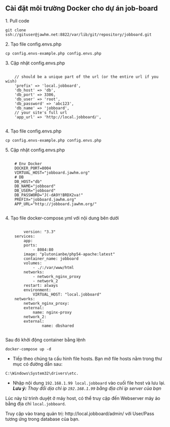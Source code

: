 ## Cài đặt môi trường Docker cho dự án job-board
  <p>1. Pull code</p>
  <pre><code>git clone ssh://gituser@jawhm.net:8822/var/lib/git/repository/jobboard.git</code></pre> 
  <p>2. Tạo file config.envs.php</p>
  <pre><code>cp config.envs-example.php config.envs.php</code></pre>    
  <p>3. Cập nhật config.envs.php</p>
  <pre><code>
  	// should be a unique part of the url (or the entire url if you wish)
	'prefix' => 'local.jobboard',
	'db_host' => 'db',
	'db_port' => 3306,
	'db_user' => 'root', 
	'db_password' => 'abc123',
	'db_name' => 'jobboard',
	// your site's full url
	'app_url' => 'http://local.jobboard/',
  </code></pre>
   
  <p>4. Tạo file config.envs.php</p>
  <pre><code>cp config.envs-example.php config.envs.php</code></pre>    
  <p>5. Cập nhật config.envs.php</p>
  <pre><code>
	# Env Docker
	DOCKER_PORT=8004
	VIRTUAL_HOST="jobboard.jawhm.org"
	# DB
	DB_HOST="db"
	DB_NAME="jobboard"
	DB_USER="jobboard"
	DB_PASSWORD="J(-dA9Y!BRDX2va!"
	PREFIX="jobboard.jawhm.org"
	APP_URL="http://jobboard.jawhm.org/"
  </code></pre>
  
  <p>4. Tạo file docker-compose.yml với nội dung bên dưới<p>
  
  <pre><code>
    	version: "3.3"
	services:
	    app:
		ports:
		    - 8084:80
		image: "plutonianbe/php54-apache:latest"
		container_name: jobboard
		volumes:
		    - ./:/var/www/html
		networks:
		    - network_nginx_proxy
		    - network_2
		restart: always
		environment: 
		    VIRTUAL_HOST: "local.jobboard"
	networks:
	    network_nginx_proxy:
		external: 
		    name: nginx-proxy
	    network_2:
		external: 
            	name: dbshared
  </code></pre>
  
  
  <p>Sau đó khởi động container bằng lệnh</p>
  <pre><code>docker-compose up -d</code></pre>
  
  - Tiếp theo chúng ta cấu hình file hosts. Bạn mở file hosts nằm trong thư mục có đường dẫn sau:
<pre><code>C:\Windows\System32\drivers\etc.</code></pre>
- Nhập nội dung <code>192.168.1.99 local.jobboard</code> vào cuối file host và lưu lại.
<i><b>Lưu ý:</b> Thay đổi dịa chỉ ip <code>192.168.1.99</code> bằng địa chỉ ip server của bạn</i>
<p>Lúc này từ trình duyệt ở máy host, có thể truy cập đến Webserver máy ảo bằng địa chỉ <code>local.jobboard</code>.</p> 
<p>Truy cập vào trang quản trị: http://local.jobboard/admin/ với User/Pass tương ứng trong database của bạn.</p>

